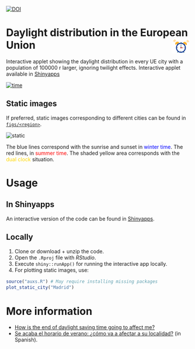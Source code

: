 [![DOI](https://zenodo.org/badge/DOI/10.5281/zenodo.4316939.svg)](https://doi.org/10.5281/zenodo.4316939)

# Daylight distribution in the European Union <img src="./figs/animated.gif" width="50" align="right" />
Interactive applet showing the daylight distribution in every UE city with a population of 100000 r larger, ignoring twilight effects. Interactive applet available in [Shinyapps][app]

[![time](figs/time.png)][app]

## Static images
If preferred, static images corresponding to different cities can be found in [`figs/<region>`](https://github.com/PabRod/daylight-charts/tree/master/figs).

![static](figs/eu/Amsterdam.png)

The blue lines correspond with the sunrise and sunset in <span style="color: blue;">winter time</span>. The red lines, in <span style="color: red;">summer time</span>. The shaded yellow area corresponds with the <span style="color: gold;">dual clock</span> situation.

# Usage

## In Shinyapps
An interactive version of the code can be found in [Shinyapps][app].

## Locally
1. Clone or download + unzip the code.
2. Open the `.Rproj` file with _RStudio_.
3. Execute `shiny::runApp()` for running the interactive app locally.
4. For plotting static images, use:

```r
source("auxs.R") # May require installing missing packages
plot_static_city("Madrid")
```

# More information
- [How is the end of daylight saving time going to affect me?](https://blog.esciencecenter.nl/how-is-the-end-of-daylight-saving-time-going-to-affect-me-2e6e51f96952)
- [Se acaba el horario de verano: ¿cómo va a afectar a su localidad?](https://theconversation.com/se-acaba-el-horario-de-verano-como-va-a-afectar-a-su-localidad-148112) (in Spanish).

[app]: https://pabrod.shinyapps.io/cambio-de-hora/
